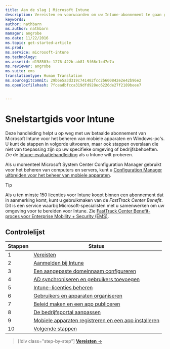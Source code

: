 ```yaml
---
title: Aan de slag | Microsoft Intune
description: Vereisten en voorwaarden om uw Intune-abonnement te gaan gebruiken
keywords: 
author: nathbarn
ms.author: nathbarn
manager: angrobe
ms.date: 11/22/2016
ms.topic: get-started-article
ms.prod: 
ms.service: microsoft-intune
ms.technology: 
ms.assetid: d158503c-1276-422b-ab81-5f66c1cd7e7a
ms.reviewer: angrobe
ms.suite: ems
translationtype: Human Translation
ms.sourcegitcommit: 29b6e5a3d319c741482fcc2b600842e2e42b96e2
ms.openlocfilehash: 7fceadbfcca319dfd928ec6226de27f2189beee7


---
```



# <a name="intune-quick-start-guide"></a>Snelstartgids voor Intune
Deze handleiding helpt u op weg met uw betaalde abonnement van Microsoft Intune voor het beheren van mobiele apparaten en Windows-pc's. U kunt de stappen in volgorde uitvoeren, maar ook stappen overslaan die niet van toepassing zijn op uw specifieke omgeving of bedrijfsbehoeften. Zie de [Intune-evaluatiehandleiding](/intune/understand-explore/get-started-with-a-30-day-trial-of-microsoft-intune) als u Intune wilt proberen.  

Als u momenteel Microsoft System Center Configuration Manager gebruikt voor het beheren van computers en servers, kunt u [Configuration Manager uitbreiden voor het beheer van mobiele apparaten](https://docs.microsoft.com/sccm/mdm/understand/choose-between-standalone-intune-and-hybrid-mobile-device-management).

>[!TIP]
>Als u ten minste 150 licenties voor Intune koopt binnen een abonnement dat in aanmerking komt, kunt u gebruikmaken van de *FastTrack Center Benefit*. Dit is een service waarbij Microsoft-specialisten met u samenwerken om uw omgeving voor te bereiden voor Intune. Zie [FastTrack Center Benefit-proces voor Enterprise Mobility + Security (EMS)](https://docs.microsoft.com/enterprise-mobility-security/Solutions/enterprise-mobility-fasttrack-program).

## <a name="checklist"></a>Controlelijst

| Stappen | Status  |
| ------------- |-------------|
| 1  | [Vereisten](what-to-know-before-you-start-microsoft-intune.md) |
| 2 |  [Aanmelden bij Intune](start-with-a-paid-subscription-to-microsoft-intune-step-1.md)     |  
| 3 | [Een aangepaste domeinnaam configureren](start-with-a-paid-subscription-to-microsoft-intune-step-2.md)  |
| 4 | [AD synchroniseren en gebruikers toevoegen](start-with-a-paid-subscription-to-microsoft-intune-step-3.md)  |
| 5 | [Intune-licenties beheren](start-with-a-paid-subscription-to-microsoft-intune-step-4.md) |
| 6 | [Gebruikers en apparaten organiseren](start-with-a-paid-subscription-to-microsoft-intune-step-5.md) |
| 7 | [Beleid maken en een app publiceren](start-with-a-paid-subscription-to-microsoft-intune-step-6.md) |
| 8 | [De bedrijfsportal aanpassen](start-with-a-paid-subscription-to-microsoft-intune-step-7.md) |
| 9 | [Mobiele apparaten registreren en een app installeren](start-with-a-paid-subscription-to-microsoft-intune-step-8.md) |
|10 | [Volgende stappen](post-configuration-tasks.md) |


>[!div class="step-by-step"]
[**Vereisten** &rarr;](what-to-know-before-you-start-microsoft-intune.md)



<!--HONumber=Nov16_HO4-->


